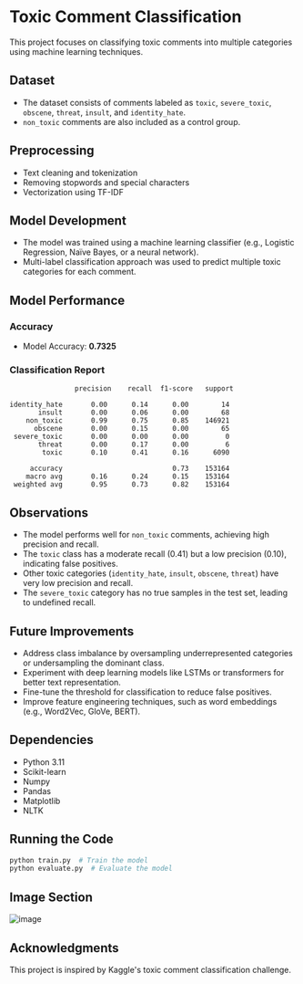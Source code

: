 # Toxic Comment Classification

This project focuses on classifying toxic comments into multiple categories using machine learning techniques.

## Dataset
- The dataset consists of comments labeled as `toxic`, `severe_toxic`, `obscene`, `threat`, `insult`, and `identity_hate`.
- `non_toxic` comments are also included as a control group.

## Preprocessing
- Text cleaning and tokenization
- Removing stopwords and special characters
- Vectorization using TF-IDF

## Model Development
- The model was trained using a machine learning classifier (e.g., Logistic Regression, Naïve Bayes, or a neural network).
- Multi-label classification approach was used to predict multiple toxic categories for each comment.

## Model Performance
### Accuracy
- Model Accuracy: **0.7325**

### Classification Report
```
                precision    recall  f1-score   support

identity_hate       0.00      0.14      0.00        14
       insult       0.00      0.06      0.00        68
    non_toxic       0.99      0.75      0.85    146921
      obscene       0.00      0.15      0.00        65
 severe_toxic       0.00      0.00      0.00         0
       threat       0.00      0.17      0.00         6
        toxic       0.10      0.41      0.16      6090

     accuracy                           0.73    153164
    macro avg       0.16      0.24      0.15    153164
 weighted avg       0.95      0.73      0.82    153164
```

## Observations
- The model performs well for `non_toxic` comments, achieving high precision and recall.
- The `toxic` class has a moderate recall (0.41) but a low precision (0.10), indicating false positives.
- Other toxic categories (`identity_hate`, `insult`, `obscene`, `threat`) have very low precision and recall.
- The `severe_toxic` category has no true samples in the test set, leading to undefined recall.

## Future Improvements
- Address class imbalance by oversampling underrepresented categories or undersampling the dominant class.
- Experiment with deep learning models like LSTMs or transformers for better text representation.
- Fine-tune the threshold for classification to reduce false positives.
- Improve feature engineering techniques, such as word embeddings (e.g., Word2Vec, GloVe, BERT).

## Dependencies
- Python 3.11
- Scikit-learn
- Numpy
- Pandas
- Matplotlib
- NLTK

## Running the Code
```bash
python train.py  # Train the model
python evaluate.py  # Evaluate the model
```

## Image Section
![image](https://github.com/user-attachments/assets/1799675a-b3a4-4cb9-9926-1299568a6601)


## Acknowledgments
This project is inspired by Kaggle's toxic comment classification challenge.


